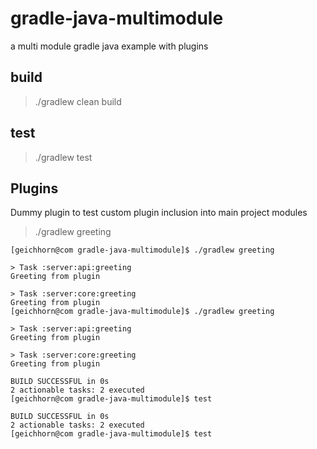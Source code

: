 # gradle-java-multimodule
a multi module gradle java example with plugins

## build
>./gradlew clean build

## test
>./gradlew test

## Plugins
Dummy plugin to test custom plugin inclusion into main project modules

>./gradlew greeting

```
[geichhorn@com gradle-java-multimodule]$ ./gradlew greeting

> Task :server:api:greeting
Greeting from plugin

> Task :server:core:greeting
Greeting from plugin
[geichhorn@com gradle-java-multimodule]$ ./gradlew greeting

> Task :server:api:greeting
Greeting from plugin

> Task :server:core:greeting
Greeting from plugin

BUILD SUCCESSFUL in 0s
2 actionable tasks: 2 executed
[geichhorn@com gradle-java-multimodule]$ test

BUILD SUCCESSFUL in 0s
2 actionable tasks: 2 executed
[geichhorn@com gradle-java-multimodule]$ test

 ```